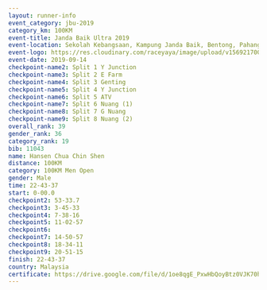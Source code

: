 ```yaml
---
layout: runner-info 
event_category: jbu-2019 
category_km: 100KM 
event-title: Janda Baik Ultra 2019  
event-location: Sekolah Kebangsaan, Kampung Janda Baik, Bentong, Pahang, Malaysia 
event-logo: https://res.cloudinary.com/raceyaya/image/upload/v1569217009/logo/janda-baik_vch1pc.jpg 
event-date: 2019-09-14 
checkpoint-name2: Split 1 Y Junction 
checkpoint-name3: Split 2 E Farm 
checkpoint-name4: Split 3 Genting 
checkpoint-name5: Split 4 Y Junction 
checkpoint-name6: Split 5 ATV 
checkpoint-name7: Split 6 Nuang (1) 
checkpoint-name8: Split 7 G Nuang 
checkpoint-name9: Split 8 Nuang (2) 
overall_rank: 39
gender_rank: 36
category_rank: 19
bib: 11043
name: Hansen Chua Chin Shen
distance: 100KM
category: 100KM Men Open
gender: Male
time: 22-43-37
start: 0-00.0
checkpoint2: 53-33.7
checkpoint3: 3-45-33
checkpoint4: 7-38-16
checkpoint5: 11-02-57
checkpoint6: 
checkpoint7: 14-50-57
checkpoint8: 18-34-11
checkpoint9: 20-51-15
finish: 22-43-37
country: Malaysia
certificate: https://drive.google.com/file/d/1oe8qgE_PxwHbQoyBtz0VJK70hVeMJi0P/view?usp=sharing
---
```

